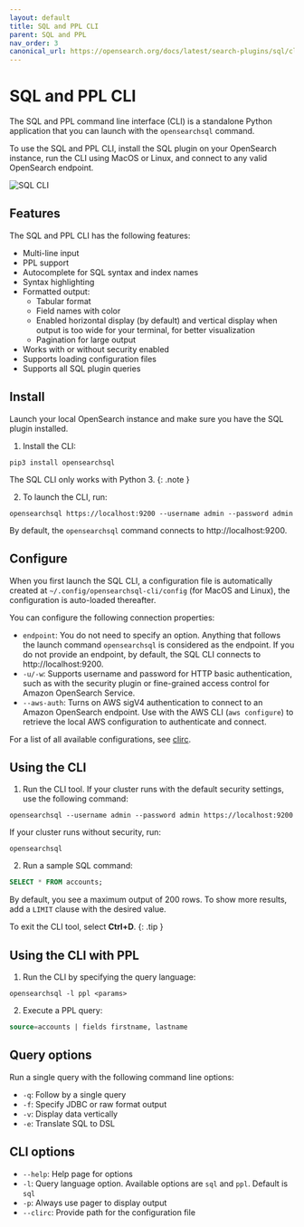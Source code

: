 ```yaml
---
layout: default
title: SQL and PPL CLI
parent: SQL and PPL
nav_order: 3
canonical_url: https://opensearch.org/docs/latest/search-plugins/sql/cli/
---
```


# SQL and PPL CLI

The SQL and PPL command line interface (CLI) is a standalone Python application that you can launch with the `opensearchsql` command.

 To use the SQL and PPL CLI, install the SQL plugin on your OpenSearch instance, run the CLI using MacOS or Linux, and connect to any valid OpenSearch endpoint.

![SQL CLI]({{site.url}}{{site.baseurl}}/images/cli.gif)

## Features

The SQL and PPL CLI has the following features:

- Multi-line input
- PPL support
- Autocomplete for SQL syntax and index names
- Syntax highlighting
- Formatted output:
  - Tabular format
  - Field names with color
  - Enabled horizontal display (by default) and vertical display when output is too wide for your terminal, for better visualization
  - Pagination for large output
- Works with or without security enabled
- Supports loading configuration files
- Supports all SQL plugin queries

## Install

Launch your local OpenSearch instance and make sure you have the SQL plugin installed.

1. Install the CLI:
```console
pip3 install opensearchsql
```

The SQL CLI only works with Python 3.
{: .note }

2. To launch the CLI, run:
```console
opensearchsql https://localhost:9200 --username admin --password admin
```
By default, the `opensearchsql` command connects to http://localhost:9200.

## Configure

When you first launch the SQL CLI, a configuration file is automatically created at `~/.config/opensearchsql-cli/config` (for MacOS and Linux), the configuration is auto-loaded thereafter.

You can configure the following connection properties:

- `endpoint`: You do not need to specify an option. Anything that follows the launch command `opensearchsql` is considered as the endpoint. If you do not provide an endpoint, by default, the SQL CLI connects to http://localhost:9200.
- `-u/-w`: Supports username and password for HTTP basic authentication, such as with the security plugin or fine-grained access control for Amazon OpenSearch Service.
- `--aws-auth`: Turns on AWS sigV4 authentication to connect to an Amazon OpenSearch endpoint. Use with the AWS CLI (`aws configure`) to retrieve the local AWS configuration to authenticate and connect.

For a list of all available configurations, see [clirc](https://github.com/opensearch-project/sql/blob/1.x/sql-cli/src/opensearch_sql_cli/conf/clirc).

## Using the CLI

1. Run the CLI tool. If your cluster runs with the default security settings, use the following command:
```console
opensearchsql --username admin --password admin https://localhost:9200
```
If your cluster runs without security, run:
```console
opensearchsql
```

2. Run a sample SQL command:
```sql
SELECT * FROM accounts;
```

By default, you see a maximum output of 200 rows. To show more results, add a `LIMIT` clause with the desired value.

To exit the CLI tool, select **Ctrl+D**.
{: .tip }

## Using the CLI with PPL

1. Run the CLI by specifying the query language:
```console
opensearchsql -l ppl <params>
```

2. Execute a PPL query:
```sql
source=accounts | fields firstname, lastname
```

## Query options

Run a single query with the following command line options:

- `-q`: Follow by a single query
- `-f`: Specify JDBC or raw format output
- `-v`: Display data vertically
- `-e`: Translate SQL to DSL

## CLI options

- `--help`: Help page for options
- `-l`: Query language option. Available options are `sql` and `ppl`. Default is `sql`
- `-p`: Always use pager to display output
- `--clirc`: Provide path for the configuration file
